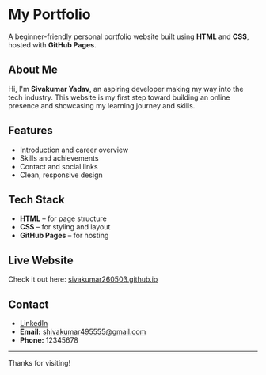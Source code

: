 # My Portfolio

A beginner-friendly personal portfolio website built using **HTML** and **CSS**, hosted with **GitHub Pages**.

## About Me

Hi, I'm **Sivakumar Yadav**, an aspiring developer making my way into the tech industry. This website is my first step toward building an online presence and showcasing my learning journey and skills.

## Features

- Introduction and career overview
- Skills and achievements
- Contact and social links
- Clean, responsive design

## Tech Stack

- **HTML** – for page structure
- **CSS** – for styling and layout
- **GitHub Pages** – for hosting

## Live Website

Check it out here: [sivakumar260503.github.io](https://sivakumar260503.github.io)

## Contact

- [LinkedIn](https://bit.ly/44KJeNr)
- **Email:** shivakumar495555@gmail.com
- **Phone:** 12345678


---

Thanks for visiting!
